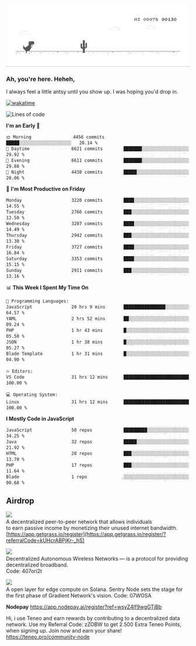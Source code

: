 
<div align="center">
    <img align="center" src="dino.gif">
</div>

### Ah, you're here. Heheh, 
I always feel a little antsy until you show up. I was hoping you'd drop in.

[![wakatime](https://wakatime.com/badge/user/8ad4afa2-1a56-40d1-a949-4663473915b6.svg)](https://wakatime.com/@mrepol742)

<!--START_SECTION:mrepol742-->
![Lines of code](https://img.shields.io/badge/From%20Hello%20World%20I%27ve%20Written-19.3%20million%20lines%20of%20code-blue)

**I'm an Early 🐤** 

```text
🌞 Morning                4456 commits        █████░░░░░░░░░░░░░░░░░░░░   20.14 % 
🌆 Daytime                6621 commits        ███████░░░░░░░░░░░░░░░░░░   29.92 % 
🌃 Evening                6611 commits        ███████░░░░░░░░░░░░░░░░░░   29.88 % 
🌙 Night                  4438 commits        █████░░░░░░░░░░░░░░░░░░░░   20.06 % 
```
📅 **I'm Most Productive on Friday** 

```text
Monday                   3220 commits        ████░░░░░░░░░░░░░░░░░░░░░   14.55 % 
Tuesday                  2766 commits        ███░░░░░░░░░░░░░░░░░░░░░░   12.50 % 
Wednesday                3207 commits        ████░░░░░░░░░░░░░░░░░░░░░   14.49 % 
Thursday                 2942 commits        ███░░░░░░░░░░░░░░░░░░░░░░   13.30 % 
Friday                   3727 commits        ████░░░░░░░░░░░░░░░░░░░░░   16.84 % 
Saturday                 3353 commits        ████░░░░░░░░░░░░░░░░░░░░░   15.15 % 
Sunday                   2911 commits        ███░░░░░░░░░░░░░░░░░░░░░░   13.16 % 
```


📊 **This Week I Spent My Time On** 

```text
💬 Programming Languages: 
JavaScript               20 hrs 9 mins       ████████████████░░░░░░░░░   64.57 % 
YAML                     2 hrs 52 mins       ██░░░░░░░░░░░░░░░░░░░░░░░   09.24 % 
PHP                      1 hr 43 mins        █░░░░░░░░░░░░░░░░░░░░░░░░   05.50 % 
JSON                     1 hr 38 mins        █░░░░░░░░░░░░░░░░░░░░░░░░   05.27 % 
Blade Template           1 hr 31 mins        █░░░░░░░░░░░░░░░░░░░░░░░░   04.90 % 

🔥 Editors: 
VS Code                  31 hrs 12 mins      █████████████████████████   100.00 % 

💻 Operating System: 
Linux                    31 hrs 12 mins      █████████████████████████   100.00 % 
```

**I Mostly Code in JavaScript** 

```text
JavaScript               50 repos            █████████░░░░░░░░░░░░░░░░   34.25 % 
Java                     32 repos            █████░░░░░░░░░░░░░░░░░░░░   21.92 % 
HTML                     20 repos            ███░░░░░░░░░░░░░░░░░░░░░░   13.70 % 
PHP                      17 repos            ███░░░░░░░░░░░░░░░░░░░░░░   11.64 % 
Blade                    1 repo              ░░░░░░░░░░░░░░░░░░░░░░░░░   00.68 % 
```




<!--END_SECTION:mrepol742-->

## Airdrop
<img src="https://app.getgrass.io/_next/image?url=%2Fimages%2Flogos%2Fgrass-logo-dark.png&w=1920&q=75"><br>
A decentralized peer-to-peer network that allows individuals<br> to earn passive income by monetizing their unused internet bandwidth.<br>
[https://app.getgrass.io/register](https://app.getgrass.io/register/?referralCode=kUHcrABPjKr-_hS) 

<img src="https://pbs.twimg.com/profile_images/1811363474284417025/3yGX3CjY_400x400.jpg" width="100"><br>
Decentralized Autonomous Wireless Networks — is a protocol for providing decentralized broadband.<br>
Code: 407ori2t

<img src="https://images.sftcdn.net/images/t_app-icon-m/p/e0c30b4e-875f-4731-aea4-09a15c885a0a/24435018/gradient-sentry-node-logo" width="100"><br>
A open layer for edge compute on Solana. Sentry Node sets the stage for the first phase of Gradient Network's vision.
Code: 07WOSA

**Nodepay**
https://app.nodepay.ai/register?ref=wsyZ4lf9wgGTjBb

Hi, i use Teneo and earn rewards by contributing to a decentralized data network. Use my Referral Code: zZOBW to get 2.500 Extra Teneo Points, when signing up. Join now and earn your share! https://teneo.pro/community-node
